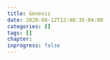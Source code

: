 ```yaml
---
title: Genesis
date: 2020-04-12T12:40:35-04:00
categories: []
tags: []
chapter: 
inprogress: false
---
```


